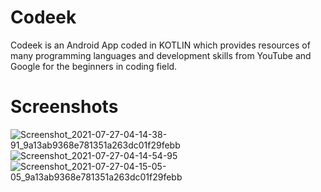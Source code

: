 # Codeek
Codeek is an Android App coded in KOTLIN which provides resources of many programming languages and development skills from YouTube and Google for the beginners in coding field.


# Screenshots
![Screenshot_2021-07-27-04-14-38-91_9a13ab9368e781351a263dc01f29febb](https://user-images.githubusercontent.com/77024353/127071160-e87dac4b-4781-492b-890d-3b10b1eaa36e.jpg)
![Screenshot_2021-07-27-04-14-54-95](https://user-images.githubusercontent.com/77024353/127071261-4f0e7882-059f-4730-a8b5-acc9f2acc66b.jpg)
![Screenshot_2021-07-27-04-15-05-05_9a13ab9368e781351a263dc01f29febb](https://user-images.githubusercontent.com/77024353/127071250-12d96c11-aaaf-4364-9f3e-c8b09562024d.jpg)
